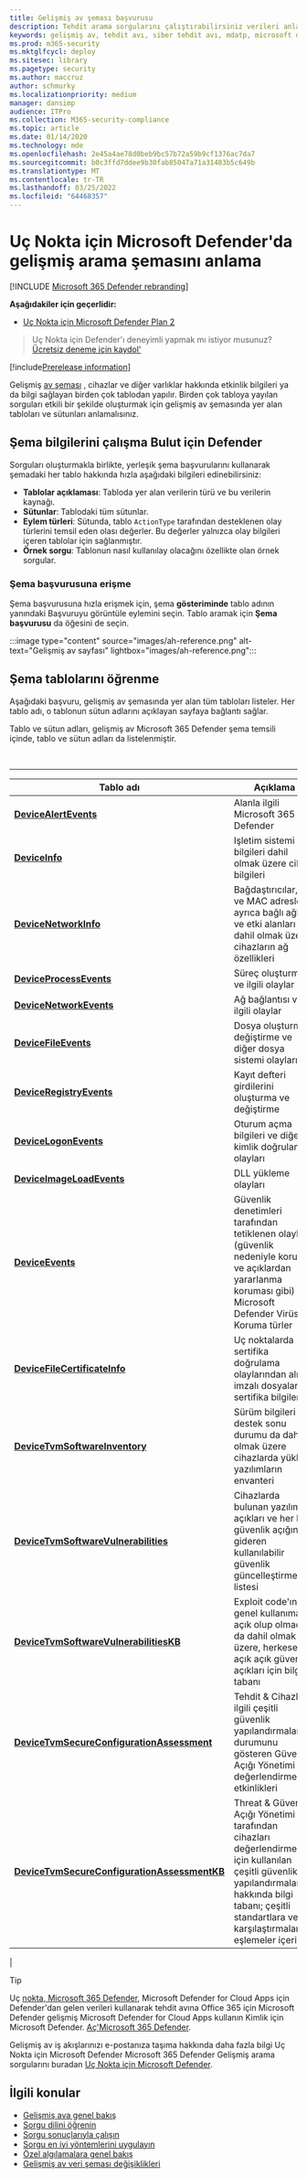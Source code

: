 ```yaml
---
title: Gelişmiş av şeması başvurusu
description: Tehdit arama sorgularını çalıştırabilirsiniz verileri anlamak için gelişmiş av şemasında yer alan tablolar hakkında bilgi öğrenin.
keywords: gelişmiş av, tehdit avı, siber tehdit avı, mdatp, microsoft defender atp, uç nokta için Microsoft Defender, wdatp arama, sorgu, telemetri, şema başvurusu, kusto, tablo, veriler
ms.prod: m365-security
ms.mktglfcycl: deploy
ms.sitesec: library
ms.pagetype: security
ms.author: maccruz
author: schmurky
ms.localizationpriority: medium
manager: dansimp
audience: ITPro
ms.collection: M365-security-compliance
ms.topic: article
ms.date: 01/14/2020
ms.technology: mde
ms.openlocfilehash: 2e45a4ae78d0beb9bc57b72a59b9cf1376ac7da7
ms.sourcegitcommit: b0c3ffd7ddee9b30fab85047a71a31483b5c649b
ms.translationtype: MT
ms.contentlocale: tr-TR
ms.lasthandoff: 03/25/2022
ms.locfileid: "64468357"
---
```

# <a name="understand-the-advanced-hunting-schema-in-microsoft-defender-for-endpoint"></a>Uç Nokta için Microsoft Defender'da gelişmiş arama şemasını anlama

[!INCLUDE [Microsoft 365 Defender rebranding](../../includes/microsoft-defender.md)]

**Aşağıdakiler için geçerlidir:**
- [Uç Nokta için Microsoft Defender Plan 2](https://go.microsoft.com/fwlink/?linkid=2154037)

> Uç Nokta için Defender'ı deneyimli yapmak mı istiyor musunuz? [Ücretsiz deneme için kaydol'](https://signup.microsoft.com/create-account/signup?products=7f379fee-c4f9-4278-b0a1-e4c8c2fcdf7e&ru=https://aka.ms/MDEp2OpenTrial?ocid=docs-wdatp-advancedhuntingref-abovefoldlink)

[!include[Prerelease information](../../includes/prerelease.md)]

Gelişmiş [av şeması](advanced-hunting-overview.md) , cihazlar ve diğer varlıklar hakkında etkinlik bilgileri ya da bilgi sağlayan birden çok tablodan yapılır. Birden çok tabloya yayılan sorguları etkili bir şekilde oluşturmak için gelişmiş av şemasında yer alan tabloları ve sütunları anlamalısınız.

## <a name="get-schema-information-in-the-defender-for-cloud"></a>Şema bilgilerini çalışma Bulut için Defender

Sorguları oluşturmakla birlikte, yerleşik şema başvurularını kullanarak şemadaki her tablo hakkında hızla aşağıdaki bilgileri edinebilirsiniz:

- **Tablolar açıklaması**: Tabloda yer alan verilerin türü ve bu verilerin kaynağı.
- **Sütunlar**: Tablodaki tüm sütunlar.
- **Eylem türleri**: Sütunda, tablo `ActionType` tarafından desteklenen olay türlerini temsil eden olası değerler. Bu değerler yalnızca olay bilgileri içeren tablolar için sağlanmıştır.
- **Örnek sorgu**: Tablonun nasıl kullanılay olacağını özellikte olan örnek sorgular.

### <a name="access-the-schema-reference"></a>Şema başvurusuna erişme

Şema başvurusuna hızla erişmek için, şema **gösteriminde** tablo adının yanındaki Başvuruyu görüntüle eylemini seçin. Tablo aramak için **Şema başvurusu** da öğesini de seçin.

:::image type="content" source="images/ah-reference.png" alt-text="Gelişmiş av sayfası" lightbox="images/ah-reference.png":::

## <a name="learn-the-schema-tables"></a>Şema tablolarını öğrenme

Aşağıdaki başvuru, gelişmiş av şemasında yer alan tüm tabloları listeler. Her tablo adı, o tablonun sütun adlarını açıklayan sayfaya bağlantı sağlar.

Tablo ve sütun adları, gelişmiş av Microsoft 365 Defender şema temsili içinde, tablo ve sütun adları da listelenmiştir.

<br>

****

|Tablo adı|Açıklama|
|---|---|
|**[DeviceAlertEvents](advanced-hunting-devicealertevents-table.md)**|Alanla ilgili Microsoft 365 Defender |
|**[DeviceInfo](advanced-hunting-deviceinfo-table.md)**|Işletim sistemi bilgileri dahil olmak üzere cihaz bilgileri|
|**[DeviceNetworkInfo](advanced-hunting-devicenetworkinfo-table.md)**|Bağdaştırıcılar, IP ve MAC adresleri, ayrıca bağlı ağlar ve etki alanları dahil olmak üzere cihazların ağ özellikleri|
|**[DeviceProcessEvents](advanced-hunting-deviceprocessevents-table.md)**|Süreç oluşturma ve ilgili olaylar|
|**[DeviceNetworkEvents](advanced-hunting-devicenetworkevents-table.md)**|Ağ bağlantısı ve ilgili olaylar|
|**[DeviceFileEvents](advanced-hunting-devicefileevents-table.md)**|Dosya oluşturma, değiştirme ve diğer dosya sistemi olayları|
|**[DeviceRegistryEvents](advanced-hunting-deviceregistryevents-table.md)**|Kayıt defteri girdilerini oluşturma ve değiştirme|
|**[DeviceLogonEvents](advanced-hunting-devicelogonevents-table.md)**|Oturum açma bilgileri ve diğer kimlik doğrulama olayları|
|**[DeviceImageLoadEvents](advanced-hunting-deviceimageloadevents-table.md)**|DLL yükleme olayları|
|**[DeviceEvents](advanced-hunting-deviceevents-table.md)**|Güvenlik denetimleri tarafından tetiklenen olaylar (güvenlik nedeniyle koruma ve açıklardan yararlanma koruması gibi) Microsoft Defender Virüsten Koruma türler|
|**[DeviceFileCertificateInfo](advanced-hunting-devicefilecertificateinfo-table.md)**|Uç noktalarda sertifika doğrulama olaylarından alınan imzalı dosyaların sertifika bilgileri|
|**[DeviceTvmSoftwareInventory](advanced-hunting-devicetvmsoftwareinventory-table.md)**|Sürüm bilgileri ve destek sonu durumu da dahil olmak üzere cihazlarda yüklü yazılımların envanteri|
|**[DeviceTvmSoftwareVulnerabilities](advanced-hunting-devicetvmsoftwarevulnerabilities-table.md)**|Cihazlarda bulunan yazılım açıkları ve her bir güvenlik açığını gideren kullanılabilir güvenlik güncelleştirmeleri listesi|
|**[DeviceTvmSoftwareVulnerabilitiesKB](advanced-hunting-devicetvmsoftwarevulnerabilitieskb-table.md)**|Exploit code'ın genel kullanıma açık olup olmadığı da dahil olmak üzere, herkese açık açık güvenlik açıkları için bilgi tabanı|
|**[DeviceTvmSecureConfigurationAssessment](advanced-hunting-devicetvmsecureconfigurationassessment-table.md)**|Tehdit & Cihazlarla ilgili çeşitli güvenlik yapılandırmalarının durumunu gösteren Güvenlik Açığı Yönetimi değerlendirme etkinlikleri|
|**[DeviceTvmSecureConfigurationAssessmentKB](advanced-hunting-devicetvmsecureconfigurationassessmentkb-table.md)**|Threat & Güvenlik Açığı Yönetimi tarafından cihazları değerlendirmek için kullanılan çeşitli güvenlik yapılandırmaları hakkında bilgi tabanı; çeşitli standartlara ve karşılaştırmalara eşlemeler içerir|
|

> [!TIP]
> Uç [nokta, Microsoft 365 Defender](/microsoft-365/security/defender/advanced-hunting-overview), Microsoft Defender for Cloud Apps için Defender'dan gelen verileri kullanarak tehdit avına Office 365 için Microsoft Defender gelişmiş Microsoft Defender for Cloud Apps kullanın Kimlik için Microsoft Defender. [Aç'Microsoft 365 Defender](/microsoft-365/security/defender/m365d-enable).

Gelişmiş av iş akışlarınızı e-postanıza taşıma hakkında daha fazla bilgi Uç Nokta için Microsoft Defender Microsoft 365 Defender Gelişmiş arama sorgularını buradan [Uç Nokta için Microsoft Defender](/microsoft-365/security/defender/advanced-hunting-migrate-from-mde).

## <a name="related-topics"></a>İlgili konular

- [Gelişmiş ava genel bakış](advanced-hunting-overview.md)
- [Sorgu dilini öğrenin](advanced-hunting-query-language.md)
- [Sorgu sonuçlarıyla çalışın](advanced-hunting-query-results.md)
- [Sorgu en iyi yöntemlerini uygulayın](advanced-hunting-best-practices.md)
- [Özel algılamalara genel bakış](overview-custom-detections.md)
- [Gelişmiş av veri şeması değişiklikleri](https://techcommunity.microsoft.com/t5/microsoft-defender-atp/advanced-hunting-data-schema-changes/ba-p/1043914)
